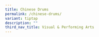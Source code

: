 ```yaml
---
title: Chinese Drums
permalink: /chinese-drums/
variant: tiptap
description: ""
third_nav_title: Visual & Performing Arts
---
```

